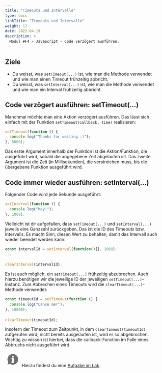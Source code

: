 ```yaml
---
title: "Timeouts und Intervalle"
type: docs
linkTitle: "Timeouts und Intervalle"
weight: 17
date: 2022-04-19
description: >
  Modul #F4 - JavaScript - Code verzögert ausführen.
---
```


## Ziele

- Du weisst, was `setTimeout(...)` ist, wie man die Methode verwendet und wie man einen Timeout frühzeitig abbricht.
- Du weisst, was `setInterval(...)` ist, wie man die Methode verwendet und wie man ein Interval frühzeitig abbricht.

## Code verzögert ausführen: setTimeout(...)

Manchmal möchte man eine Aktion verzögert ausführen. Das lässt sich einfach mit der Funktion `setTimeout(callback, time)` realisieren:

```javascript
setTimeout(function () {
  console.log("Thanks for waiting :)");
}, 5000);
```

Das erste Argument innerhalb der Funktion ist die Aktion/Funktion, die ausgeführt wird, sobald die angegebene Zeit abgelaufen ist. Das zweite Argument ist die Zeit (in Millisekunden), die verstreichen muss, bis die übergebene Funktion ausgeführt wird.

## Code immer wieder ausführen: setInterval(...)

Folgender Code wird jede Sekunde ausgeführt:

```javascript
setInterval(function () {
  console.log("hey!");
}, 1000);
```

Vielleicht ist dir aufgefallen, dass `setTimeout(...)` und `setInterval(...)` jeweils eine Ganzzahl zurückgeben. Das ist die ID des Timeouts bzw. Intervalls. Es macht Sinn, diesen Wert zu behalten, damit das Intervall auch wieder beendet werden kann:

```javascript
const intervalId = setInterval(function(){}, 1000);
...

clearInterval(intervalId);
```

Es ist auch möglich, ein `setTimeout(...)` frühzeitig abzubrechen. Auch hierzu benötigen wir die jeweilige ID der jeweiligen `setTimeout(...)`-Instanz. Zum Abbrechen eines Timeouts wird die `clearTimeout(...)`-Methode verwendet:

```javascript
const timeoutId = setTimeout(function () {
  console.log("Cance me!");
}, 10000);

clearTimeout(timeoutId);
```

Insofern der Timeout zum Zeitpunkt, in dem `clearTimeout(timeoutId)` aufgerufen wird, nicht bereits ausgelaufen ist, wird er so abgebrochen. Wichtig zu wissen ist hierbei, dass die callback-Function im Falle eines Abbruchs nicht ausgeführt wird.

![asset](/images/hint.png) Hierzu findest du eine [Aufgabe im Lab](https://labs.it-ninjas.ch/labs/web/javascript/01_javascript/#aufgabe-3---uhr).
